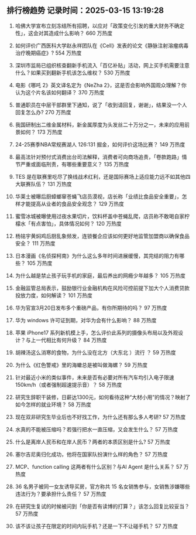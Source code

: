 
## 排行榜趋势 记录时间：2025-03-15 13:19:28
  
  1. 哈佛大学宣布立刻冻结所有招聘，以应对「政策变化引发的重大财务不确定性」，这会对其造成什么影响？ 660 万热度
    
  2. 如何评价广西医科大学赵永祥团队在《Cell》发表的论文《静脉注射溶瘤病毒治疗晚期癌症》? 554 万热度
    
  3. 深圳市监局已组织核查翻新手机流入「百亿补贴」活动，网上买手机需要注意什么？如果买到翻新手机该怎么维权？ 530 万热度
    
  4. 电影《哪吒 2》英文译名定为《NeZha 2》，这是否会影响外国观众理解？你认为这个片名该如何翻译？ 370 万热度
    
  5. 普通职员在中层干部群里下通知，说了「收到请回复，谢谢」，结果没一个人回复怎么办? 270 万热度
    
  6. 我国研制出二维金属材料，新金属厚度为头发丝二十万分之一，未来的应用前景如何？ 173 万热度
    
  7. 24-25赛季NBA常规赛湖人 126:131 掘金，如何评价这场比赛？ 149 万热度
    
  8. 最高法针对预付式消费出台司法解释，消费者可向商场追责，「卷款跑路」情节严重或面临刑责，有哪些重要意义？ 135 万热度
    
  9. TES 是在联赛里吃尽了换线战术红利，还是国际赛场上适应能力远不如其他四大联赛队伍？ 131 万热度
    
  10. 华莱士被曝后厨蟑螂窜苍蝇飞店员漠视，店长称「业绩比食品安全重要」，怎样才能提高从业者的食品安全观念？ 129 万热度
    
  11. 蜜雪冰城被曝使用过夜水果切片，饮料杯盖中苍蝇乱爬，店员称不敢喝自家柠檬水「有点害怕」，具体情况如何？ 120 万热度
    
  12. 杨铭宇黄焖鸡后厨乱象频发，连锁餐企应该如何更好地监管加盟商以确保食品安全？ 111 万热度
    
  13. 日本漫画《名侦探柯南》为什么这么多年时间进展缓慢，其完结的阻力有哪些？ 105 万热度
    
  14. 为什么越是禁止孩子玩手机的家庭，最后养出的网瘾少年越多？ 105 万热度
    
  15. 金融监管总局表示，鼓励银行业金融机构在风险可控前提下加大个人消费贷款投放力度，如何解读？ 101 万热度
    
  16. 华为官宣3月20日发布多个重磅产品，有你所期待的吗？ 97 万热度
    
  17. 华为 windows 许可证到期，对华为会有什么影响？ 88 万热度
    
  18. 苹果 iPhone17 系列新机模上手，怎么评价此系列的摄像头布局以及外观设计？与上一代相比有何升级？ 84 万热度
    
  19. 胡辣汤这么消寒的食物，为什么没在北方（大东北 ）流行 ？ 59 万热度
    
  20. 为什么《红色警戒》里的海蠍总是被叫做海螺？ 59 万热度
    
  21. 针对最近小米的类似事件，未来是否有必要对所有汽车均引入电子限速150km/h（或者强制超速提示音）？ 58 万热度
    
  22. 研究生辞职干装修，日薪达1300元，如何看待这种“大材小用”的情况？映射了如今怎样的就业环境？ 58 万热度
    
  23. 现在双非研究生毕业后也不好找工作，为什么还有那么多人考研? 57 万热度
    
  24. 水真的不能被压缩吗？若强行把水一直压缩，又会发生什么？ 57 万热度
    
  25. 什么是离岸人民币和在岸人民币？两者的本质区别是什么? 57 万热度
    
  26. 塞尔吉尼奥归化成功，他将在国家队扮演什么样的角色？ 57 万热度
    
  27. MCP、function calling 这两者有什么区别？与AI Agent 是什么关系？ 57 万热度
    
  28. 36 名男子被同一女友诱导买房，官方称共 15 名女销售参与，女销售涉嫌哪些违法行为？要承担什么责任？ 57 万热度
    
  29. 在研究生复试的时候被问到「你是否有读博的打算？」该怎么回复比较妥当？ 57 万热度
    
  30. 该不该让孩子在限定的时间内玩手机？还是一下不让碰手机？ 57 万热度
    